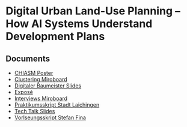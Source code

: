 # Digital Urban Land-Use Planning – How AI Systems Understand Development Plans

## Documents

* [CHIASM Poster](src/CHIASM_Poster-Michael_Schwarz-240421.pdf)
* [Clustering Miroboard]()
* [Digitaler Baumeister Slides](src/THA_Digitaler_Baumeister-Michael_Schwarz-11062024.pdf)
* [Exposé](src/Exposé-Michael_Schwarz.pdf)
* [Interviews Miroboard]()
* [Praktikumsskript Stadt Laichingen](src/Praktikumskript-Stadt_Laichingen.pdf)
* [Tech Talk Slides](src/Tech_Talk-Michael_Schwarz-10042024.pdf)
* [Vorlseungsskript Stefan Fina](src/Vorlseungsskript-Stefan-Fina.pdf)
